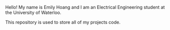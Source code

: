 Hello! My name is Emily Hoang and I am an Electrical Engineering student at the University of Waterloo. 

This repository is used to store all of my projects code. 
